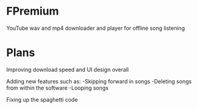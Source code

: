 # FPremium
YouTube wav and mp4 downloader and player for offline song listening

# Plans
Improving download speed and UI design overall

Adding new features such as:
  -Skipping forward in songs
  -Deleting songs from within the software
  -Looping songs
  
Fixing up the spaghetti code

